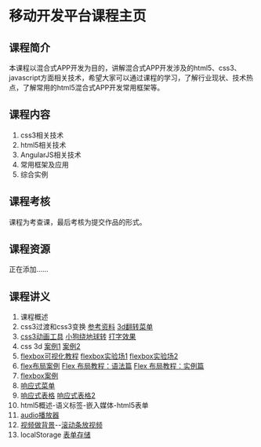 #  移动开发平台课程主页  
## 课程简介
本课程以混合式APP开发为目的，讲解混合式APP开发涉及的html5、css3、javascript方面相关技术，希望大家可以通过课程的学习，了解行业现状、技术热点，了解常用的html5混合式APP开发常用框架等。

## 课程内容
1. css3相关技术
2. html5相关技术
3. AngularJS相关技术
4. 常用框架及应用
5. 综合实例

## 课程考核
课程为考查课，最后考核为提交作品的形式。

## 课程资源
正在添加……

## 课程讲义
01. 课程概述
02. css3过渡和css3变换 [参考资料](//zptcsoft.github.io/css3/properties/transition/index.htm)  [3d翻转菜单](//zptcsoft.github.io/mobile-develop/demos/transform/menu.html)
03. [css3动画工具](//isux.tencent.com/css3/index.html) [小狗绕地球转](//zptcsoft.github.io/mobile-develop/demos/animation/index.html) [打字效果](//zptcsoft.github.io/mobile-develop/demos/animation/type.html)
04. css 3d [案例1](//codepen.io/whqet/pen/zqzOVK) [案例2](//zptcsoft.github.io/mobile-develop/demos/css3d/index.html)
05. [flexbox可视化教程](http://blog.csdn.net/whqet/article/details/45154977) [flexbox实验场1](//zptcsoft.github.io/mobile-develop/demos/flexbox-playground/index.html)  [flexbox实验场2](//codepen.io/whqet/pen/RaVobV)
06. [flex布局案例](//www.baidu.com)  [Flex 布局教程：语法篇](//www.ruanyifeng.com/blog/2015/07/flex-grammar.html) [Flex 布局教程：实例篇](//www.ruanyifeng.com/blog/2015/07/flex-examples.html?bsh_bid=683103006)
07. [flexbox案例](//zptcsoft.github.io/mobile-develop/demos/flexbox/index.html)
08. [响应式菜单](//zptcsoft.github.io/mobile-develop/demos/responsive/menu.html)
09. [响应式表格](//codepen.io/whqet/pen/MyvEaB)  [响应式表格2](//codepen.io/whqet/pen/yOozYE)
10. html5概述-语义标签-嵌入媒体-html5表单
11. [audio播放器](//github.com/zptcsoft/selected)
12. [视频做背景](//codepen.io/whqet/pen/jqzPRV)--[滚动条放视频](//codepen.io/whqet/pen/zqWGeR?editors=0010)
13. localStorage [表单存储](//zptcsoft.github.io/mobile-develop/demos/localStorage.html)
